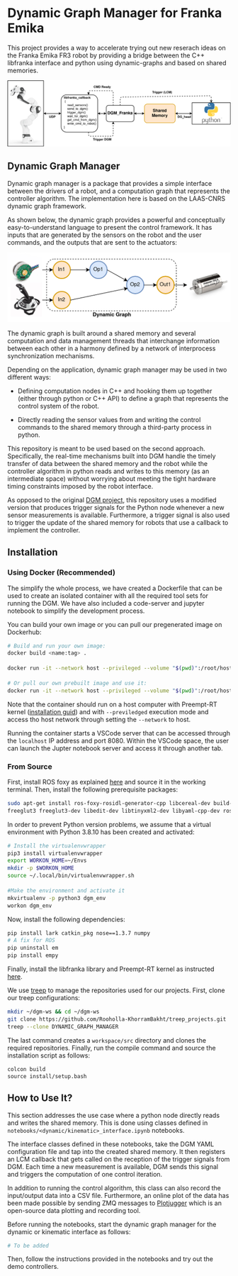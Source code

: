 # Dynamic Graph Manager for Franka Emika

This project provides a way to accelerate trying out new reserach ideas on the Franka Emika FR3 robot by providing a bridge between the C++ libfranka interface and python using dynamic-graphs and based on shared memories. 

![DGM_Franka](doc/DGMFranka.drawio.png)

## Dynamic Graph Manager

Dynamic graph manager is a package that provides a simple interface between the drivers of a robot, and a computation graph that represents the controller algorithm. The implementation here is based on the LAAS-CNRS dynamic graph framework.


As shown below, the dynamic graph provides a powerful and conceptually easy-to-understand language to present the control framework. It has inputs that are generated by the sensors on the robot and the user commands, and the outputs that are sent to the actuators: 

![DG_Conecept](doc/Dynamic-Graph.drawio.png)

The dynamic graph is built around a shared memory and several computation and data management threads that interchange information between each other in a harmony defined by a network of interprocess synchronization mechanisms. 

Depending on the application, dynamic graph manager may be used in two different ways:

- Defining computation nodes in C++ and hooking them up together (either through python or C++ API) to define a graph that represents the control system of the robot. 

- Directly reading the sensor values from and writing the control commands to the shared memory through a third-party process in python. 

This repository is meant to be used based on the second approach. Specifically, the real-time mechanisms built into DGM handle the timely transfer of data between the shared memory and the robot while the controller algorithm in python reads and writes to this memory (as an intermediate space) without worrying about meeting the tight hardware timing constraints imposed by the robot interface.

As opposed to the original [DGM project](https://github.com/machines-in-motion/dynamic_graph_manager), this repository uses a modified version that produces trigger signals for the Python node whenever a new sensor measurements is available. Furthermore, a trigger signal is also used to trigger the update of the shared memory for robots that use a callback to implement the controller.

## Installation
### Using Docker (Recommended)
The simplify the whole process, we have created a Dockerfile that can be used to create an isolated container with all the required tool sets for running the DGM. We have also included a code-server and jupyter notebook to simplify the development process. 

You can build your own image or you can pull our pregenerated image on Dockerhub:

```bash
# Build and run your own image:
docker build <name:tag> .

docker run -it --network host --privileged --volume "$(pwd)":/root/host_dgm_franka <name:tag>

# Or pull our own prebuilt image and use it:
docker run -it --network host --privileged --volume "$(pwd)":/root/host_dgm_franka robocaster/dgm-franka:amd64
```

Note that the container should run on a host computer with Preempt-RT kernel ([installation guid](https://frankaemika.github.io/docs/installation_linux.html)) and with `--previledged` execution mode and access tho host network through setting the `--network` to host.

Running the container starts a VSCode server that can be accessed through the `localhost` IP address and port 8080. Within the VSCode space, the user can launch the Jupter notebook server and access it through another tab. 
### From Source

First, install ROS foxy as explained [here](https://docs.ros.org/en/foxy/Installation/Ubuntu-Install-Debians.html) and source it in the working terminal. Then, install the following prerequisite packages:

```bash
sudo apt-get install ros-foxy-rosidl-generator-cpp libcereal-dev build-essential libboost-all-dev\
freeglut3 freeglut3-dev libedit-dev libtinyxml2-dev libyaml-cpp-dev ros-foxy-ament-cmake-nose python-all-dev
```

In order to prevent Python version problems, we assume that a virtual environment with Python 3.8.10 has been created and activated:

```bash
# Install the virtualenvwrapper
pip3 install virtualenvwrapper
export WORKON_HOME=~/Envs
mkdir -p $WORKON_HOME
source ~/.local/bin/virtualenvwrapper.sh

#Make the environment and activate it
mkvirtualenv -p python3 dgm_env
workon dgm_env 
```

Now, install the following dependencies:

```bash
pip install lark catkin_pkg nose==1.3.7 numpy
# A fix for ROS
pip uninstall em
pip install empy 
```

Finally, install the libfranka library and Preempt-RT kernel as instructed [here](https://frankaemika.github.io/docs/installation_linux.html). 


We use [treep](https://pypi.org/project/treep/) to manage the repositories used for our projects. First, clone our treep configurations:

```bash
mkdir ~/dgm-ws && cd ~/dgm-ws
git clone https://github.com/Rooholla-KhorramBakht/treep_projects.git
treep --clone DYNAMIC_GRAPH_MANAGER
```

The last command creates a `workspace/src` directory and clones the required repositories. Finally, run the compile command and source the installation script as follows:

```
colcon build
source install/setup.bash
```
## How to Use It?

This section addresses the use case where a python node directly reads and writes the shared memory. This is done using classes defined in `notebooks/<dynamic/kinematic>_interface.ipynb` notebooks. 

The interface classes defined in these notebooks, take the DGM YAML configuration file and tap into the created shared memory. It then registers an LCM callback that gets called on the reception of the trigger signals from DGM. Each time a new measurement is available, DGM sends this signal and triggers the computation of one control iteration. 

In addition to running the control algorithm, this class can also record the input/output data into a CSV file. Furthermore, an online plot of the data has been made possible by sending ZMQ messages to [Plotjugger](https://www.plotjuggler.io/) which is an open-source data plotting and recording tool. 

Before running the notebooks, start the dynamic graph manager for the dynamic or kinematic interface as follows:

```bash
# To be added
```

Then, follow the instructions provided in the notebooks and try out the demo controllers.
